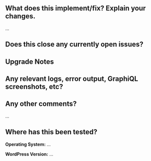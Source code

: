 <!--

### Your checklist for this pull request
Thanks for sending a pull request! Please make sure you click the link above to view the contribution guidelines, then fill out the blanks below.

🚨 Please review the guidelines for contributing to this repository: https://github.com/wp-graphql/wp-graphql/blob/develop/.github/CONTRIBUTING.md

- [ ] Make sure your PR title follows Conventional Commit standards. See: https://www.conventionalcommits.org/en/v1.0.0/#specification . Allowed prefixes: `build`, `chore`, `ci`, `docs`, `feat`, `fix`, `perf`, `refactor`, `revert`, `style`, `test`
- [ ] Make sure you are making a pull request against the **develop branch** (left side). Also you should start *your branch* off *our master*.
- [ ] Make sure you are requesting to pull request from a **topic/feature/bugfix branch** (right side). Don't pull request from your master!

-->


What does this implement/fix? Explain your changes.
---------------------------------------------------
…

Does this close any currently open issues?
------------------------------------------
<!--
### Write "closes #{pr number}"
### see: https://docs.github.com/en/issues/tracking-your-work-with-issues/linking-a-pull-request-to-an-issue#linking-a-pull-request-to-an-issue-using-a-keyword
-->

Upgrade Notes
---------------------------------------------------
<!-- If this PR requires special notes for upgrading, describe them here. -->
<!-- Leave empty if no upgrade notes are needed. -->

Any relevant logs, error output, GraphiQL screenshots, etc?
-------------------------------------
<!-- (If it's long, please paste to https://ghostbin.com/ and insert the link here.) -->

Any other comments?
-------------------
…

Where has this been tested?
---------------------------
**Operating System:** …

**WordPress Version:** …
